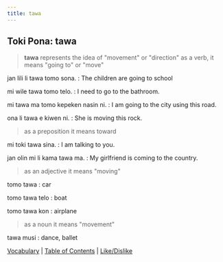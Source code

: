 ```yaml
---
title: tawa
---
```


## Toki Pona: tawa

> **tawa** represents the idea of "movement" or "direction"
> as a verb, it means "going to" or "move"

jan lili li tawa tomo sona.
: The children are going to school

mi wile tawa tomo telo.
: I need to go to the bathroom.

mi tawa ma tomo kepeken nasin ni.
: I am going to the city using this road.

ona li tawa e kiwen ni.
: She is moving this rock.

> as a preposition it means toward

mi toki tawa sina.
: I am talking to you.

jan olin mi li kama tawa ma.
: My girlfriend is coming to the country.

> as an adjective it means "moving"

tomo tawa
: car

tomo tawa telo
: boat

tomo tawa kon
: airplane

> as a noun it means "movement"

tawa musi
: dance, ballet

[Vocabulary](35Vocabulary.md) | [Table of Contents](toc.md) | [Like/Dislike](37LikeDislike.md)